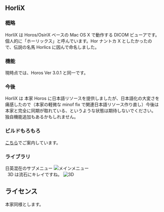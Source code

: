 ## HorliX

### 概略

HorliX は Horos/OsiriX ベースの Mac OS X で動作する DICOM ビューアです。  
個人的に「ホーリックス」と呼んでいます。Hor ナントカ X としたかったので、伝説の名馬 Horlics に因んで命名しました。


### 機能

現時点では、Horos Ver 3.0.1 と同一です。


### 今後

HorliX は 本家 Horos に日本語リソースを提供しましたが、日本語化の大変さを痛感したので（本家の軽微な minof fix で関連日本語リソース作り直し）今後は本家と完全に同期が取れている、というような状態は期待しないでください。  
独自機能追加もあるかもしれません。


### ビルドもろもろ

[こちら](https://phazor.info/blog2-ja/?p=300)でご案内しています。


### ライブラリ
日英混在のサブメニュー
![メインメニュー](https://phazor.info/blog2-ja/wp-content/uploads/2018/05/HorosJ301.jpg)  
  
3D は流石にキレイですね。
![3D](https://phazor.info/blog2-ja/wp-content/uploads/2018/05/horosagain4.png)
  

## ライセンス

本家同様とします。

